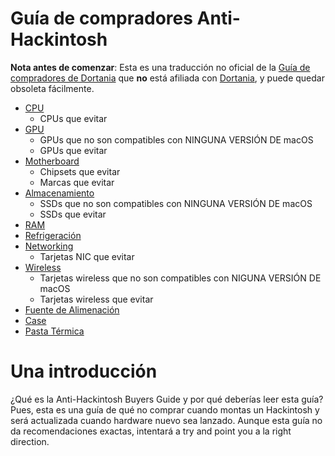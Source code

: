 # Guía de compradores Anti-Hackintosh

**Nota antes de comenzar**: Esta es una traducción no oficial de la [Guía de compradores de Dortania](https://dortania.github.io/Anti-Hackintosh-Buyers-Guide/) que **no** está afiliada con [Dortania](https://github.com/dortania), y puede quedar obsoleta fácilmente. 

* [CPU](CPU.md)
   * CPUs que evitar
* [GPU](GPU.md)
   * GPUs que no son compatibles con NINGUNA VERSIÓN DE macOS
   * GPUs que evitar
* [Motherboard](Motherboard.md)
   * Chipsets que evitar
   * Marcas que evitar
* [Almacenamiento](Storage.md)
   * SSDs que no son compatibles con NINGUNA VERSIÓN DE macOS
   * SSDs que evitar
* [RAM](RAM.md)
* [Refrigeración](Cooler.md)
* [Networking](Networking.md)
   * Tarjetas NIC que evitar
* [Wireless](Wireless.md)
   * Tarjetas wireless que no son compatibles con NIGUNA VERSIÓN DE macOS
   * Tarjetas wireless que evitar
* [Fuente de Alimenación](PSU.md)
* [Case](Case.md)
* [Pasta Térmica](ThermalPaste.md)

# Una introducción

¿Qué es la Anti-Hackintosh Buyers Guide y por qué deberías leer esta guía? Pues, esta es una guía de qué no comprar cuando montas un Hackintosh y será actualizada cuando hardware nuevo sea lanzado. Aunque esta guía no da recomendaciones exactas, intentará a try and point you a la right direction.
